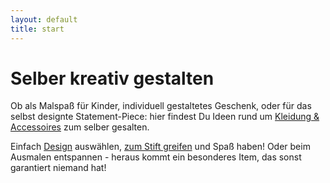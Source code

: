 ```yaml
---
layout: default
title: start
---
```


# Selber kreativ gestalten

Ob als Malspaß für Kinder, individuell gestaltetes Geschenk, oder für das selbst designte Statement-Piece: hier findest Du Ideen rund um [Kleidung & Accessoires](shop.md) zum selber gesalten.

Einfach [Design](design.md) auswählen, [zum Stift greifen](color.md) und Spaß haben! Oder beim Ausmalen entspannen - heraus kommt ein besonderes Item, das sonst garantiert niemand hat!
